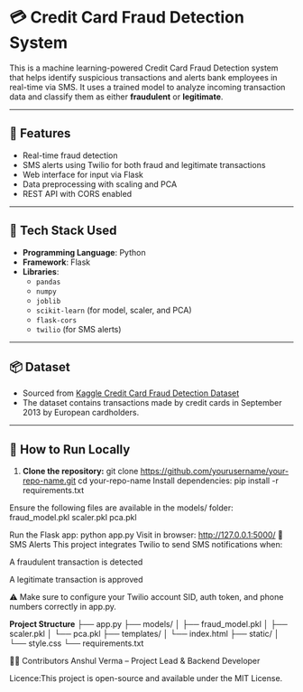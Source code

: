 # 💳 Credit Card Fraud Detection System

This is a machine learning-powered Credit Card Fraud Detection system that helps identify suspicious transactions and alerts bank employees in real-time via SMS. It uses a trained model to analyze incoming transaction data and classify them as either **fraudulent** or **legitimate**.

---

## 🚀 Features

- Real-time fraud detection
- SMS alerts using Twilio for both fraud and legitimate transactions
- Web interface for input via Flask
- Data preprocessing with scaling and PCA
- REST API with CORS enabled

---

## 🧠 Tech Stack Used

- **Programming Language**: Python
- **Framework**: Flask
- **Libraries**:
  - `pandas`
  - `numpy`
  - `joblib`
  - `scikit-learn` (for model, scaler, and PCA)
  - `flask-cors`
  - `twilio` (for SMS alerts)

---

## 📦 Dataset

- Sourced from [Kaggle Credit Card Fraud Detection Dataset](https://www.kaggle.com/mlg-ulb/creditcardfraud)
- The dataset contains transactions made by credit cards in September 2013 by European cardholders.

---

## 🔧 How to Run Locally

1. **Clone the repository:**
   git clone https://github.com/yourusername/your-repo-name.git
   cd your-repo-name
Install dependencies:
pip install -r requirements.txt

Ensure the following files are available in the models/ folder:
fraud_model.pkl
scaler.pkl
pca.pkl

Run the Flask app:
python app.py
Visit in browser:
http://127.0.0.1:5000/
📲 SMS Alerts
This project integrates Twilio to send SMS notifications when:

A fraudulent transaction is detected

A legitimate transaction is approved

⚠️ Make sure to configure your Twilio account SID, auth token, and phone numbers correctly in app.py.

**Project Structure**
├── app.py
├── models/
│   ├── fraud_model.pkl
│   ├── scaler.pkl
│   └── pca.pkl
├── templates/
│   └── index.html
├── static/
│   └── style.css
└── requirements.txt

👨‍💻 Contributors
Anshul Verma – Project Lead & Backend Developer

Licence:This project is open-source and available under the MIT License.
